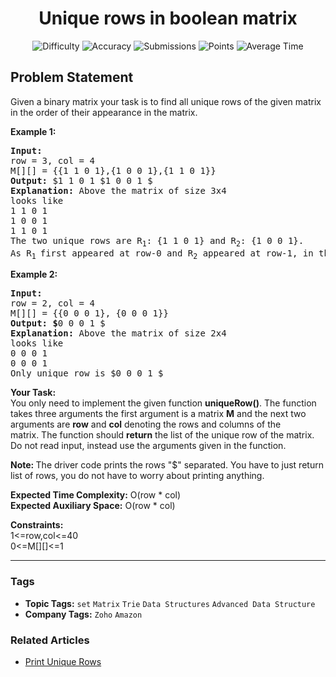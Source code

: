 <h1 align="center">Unique rows in boolean matrix</h1>

<p align="center">
  <img alt="Difficulty" title="Difficulty" src="https://custom-icon-badges.demolab.com/badge/Difficulty: Easy-1F222E?style=for-the-badge&logoColor=white&logo=fire"/>
  <img alt="Accuracy" title="Accuracy" src="https://custom-icon-badges.demolab.com/badge/Accuracy: 48.36%25-1F222E?style=for-the-badge&logoColor=white&logo=target"/>
  <img alt="Submissions" title="Submissions" src="https://custom-icon-badges.demolab.com/badge/Submissions: 52K+-1F222E?style=for-the-badge&logoColor=white&logo=repo"/>
  <img alt="Points" title="Points" src="https://custom-icon-badges.demolab.com/badge/Points: 2-1F222E?style=for-the-badge&logoColor=white&logo=award"/>
  <img alt="Average Time" title="Average Time" src="https://custom-icon-badges.demolab.com/badge/Average%20Time: 15m-1F222E?style=for-the-badge&logoColor=white&logo=clock"/>
</p>

## Problem Statement

Given a binary matrix your task is to find all unique rows of the given matrix in the order of their appearance in the matrix. 

<b>Example 1:</b>

<pre><b>Input:
</b>row = 3, col = 4 
M[][] = {{1 1 0 1},{1 0 0 1},{1 1 0 1}}
<b>Output: </b>$1 1 0 1 $1 0 0 1 $<b>
Explanation: </b>Above the matrix of size 3x4
looks like
1 1 0 1
1 0 0 1
1 1 0 1
The two unique rows are R<sub>1</sub>: {1 1 0 1} and R<sub>2</sub>: {1 0 0 1}. <br>As R<sub>1 </sub>first appeared at row-0 and R<sub>2</sub> appeared at row-1, in the resulting list, R<sub>1</sub> is kept before R<sub>2</sub>.</pre>

<b>Example 2:</b>

<pre><b>Input:
</b>row = 2, col = 4 
M[][] = {{0 0 0 1}, {0 0 0 1}}
<b>Output: $</b>0 0 0 1 $<b>
Explanation: </b>Above the matrix of size 2x4
looks like
0 0 0 1
0 0 0 1
Only unique row is $0 0 0 1 $</pre>

<b>Your Task:</b><br>You only need to implement the given function <b>uniqueRow()</b>. The function takes three arguments the first argument is a matrix <b>M</b> and the next two arguments are <b>row</b> and <b>col</b> denoting the rows and columns of the matrix. The function should <b>return</b> the list of the unique row of the matrix. Do not read input, instead use the arguments given in the function.

<b>Note: </b>The driver code prints the rows "$" separated. You have to just return list of rows, you do not have to worry about printing anything.

<b>Expected Time Complexity:</b> O(row * col)<br><b>Expected Auxiliary Space:</b> O(row * col)

<b>Constraints:</b><br>1<=row,col<=40<br>0<=M[][]<=1


<hr>

### Tags
- **Topic Tags:** `set` `Matrix` `Trie` `Data Structures` `Advanced Data Structure`
- **Company Tags:** `Zoho` `Amazon`

### Related Articles
- [Print Unique Rows](https://www.geeksforgeeks.org/print-unique-rows/)
